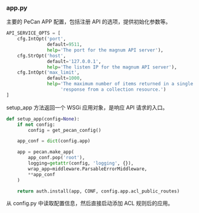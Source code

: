 ### app.py

主要的 PeCan APP 配置，包括注册 API 的选项，提供初始化参数等。
```python
API_SERVICE_OPTS = [
    cfg.IntOpt('port',
               default=9511,
               help='The port for the magnum API server'),
    cfg.StrOpt('host',
               default='127.0.0.1',
               help='The listen IP for the magnum API server'),
    cfg.IntOpt('max_limit',
               default=1000,
               help='The maximum number of items returned in a single '
                    'response from a collection resource.')
]
```

setup_app 方法返回一个 WSGi 应用对象，是响应 API 请求的入口。
```python
def setup_app(config=None):
    if not config:
        config = get_pecan_config()

    app_conf = dict(config.app)

    app = pecan.make_app(
        app_conf.pop('root'),
        logging=getattr(config, 'logging', {}),
        wrap_app=middleware.ParsableErrorMiddleware,
        **app_conf
    )

    return auth.install(app, CONF, config.app.acl_public_routes)
```

从 config.py 中读取配置信息，然后直接启动添加 ACL 规则后的应用。

